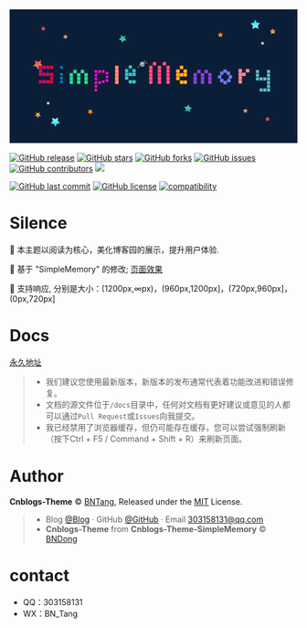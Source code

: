<div align="center">

<img src="./src/images/simple1.png" />

<br>

</div>

[![GitHub release](https://img.shields.io/github/v/release/BNTang/Cnblogs-Theme-SimpleMemory.svg)](https://github.com/BNTang/Cnblogs-Theme-SimpleMemory/releases)
[![GitHub stars](https://img.shields.io/github/stars/BNTang/Cnblogs-Theme-SimpleMemory.svg)](https://github.com/BNTang/Cnblogs-Theme-SimpleMemory/stargazers)
[![GitHub forks](https://img.shields.io/github/forks/BNTang/Cnblogs-Theme-SimpleMemory.svg)](https://github.com/BNTang/Cnblogs-Theme-SimpleMemory/network)
[![GitHub issues](https://img.shields.io/github/issues/BNTang/Cnblogs-Theme-SimpleMemory.svg)](https://github.com/BNTang/Cnblogs-Theme-SimpleMemory/issues)
[![GitHub contributors](https://img.shields.io/github/contributors/BNTang/Cnblogs-Theme-SimpleMemory.svg)](https://github.com/BNTang/Cnblogs-Theme-SimpleMemory/graphs/contributors)
[![](https://data.jsdelivr.com/v1/package/gh/BNTang/Cnblogs-Theme-SimpleMemory/badge?style=rounded)](https://www.jsdelivr.com/package/gh/BNTang/Cnblogs-Theme-SimpleMemory)

[![GitHub last commit](https://img.shields.io/github/last-commit/BNTang/Cnblogs-Theme-SimpleMemory.svg)](https://github.com/BNTang/Cnblogs-Theme-SimpleMemory/commits/master)
[![GitHub license](https://img.shields.io/github/license/esofar/cnblogs-theme-silence.svg)](https://github.com/BNTang/Cnblogs-Theme-SimpleMemory/blob/v2/LICENSE)
[![compatibility](https://camo.githubusercontent.com/31ac3f0ce805dc34a29b615131caa26cbf4dc127/68747470733a2f2f696d672e736869656c64732e696f2f62616467652f62726f777365722d2532306368726f6d6525323025374325323066697265666f782532302537432532306f706572612532302537432532307361666172692532302537432532306965253230253345253344253230392d6c69676874677265792e737667)](https://github.com/BNTang/Cnblogs-Theme-SimpleMemory)

# Silence

📖 本主题以阅读为核心，美化博客园的展示，提升用户体验. 

🍰 基于 "SimpleMemory" 的修改; [页面效果](https://www.cnblogs.com/BNTang)

🧀 支持响应, 分别是大小：(1200px,∞px)，(960px,1200px]，(720px,960px]，(0px,720px]

# Docs

[永久地址](https://BNTang.github.io/Cnblogs-Theme/v2/#/)

> - 我们建议您使用最新版本，新版本的发布通常代表着功能改进和错误修复。
> - 文档的源文件位于`/docs`目录中，任何对文档有更好建议或意见的人都可以通过`Pull Request`或`Issues`向我提交。
> - 我已经禁用了浏览器缓存，但仍可能存在缓存，您可以尝试强制刷新（按下Ctrl + F5 / Command + Shift + R）来刷新页面。

# Author

**Cnblogs-Theme** © [BNTang](https://github.com/BNTang/Cnblogs-Theme-SimpleMemory), Released under the [MIT](./LICENSE) License.<br>

> - Blog [@Blog](https://www.cnblogs.com/BNTang) · GitHub [@GitHub](https://github.com/BNTang/Cnblogs-Theme-SimpleMemory) · Email 303158131@qq.com
> - **Cnblogs-Theme** from **Cnblogs-Theme-SimpleMemory** © [BNDong](https://github.com/BNDong)

# contact

- QQ：303158131
- WX：BN_Tang